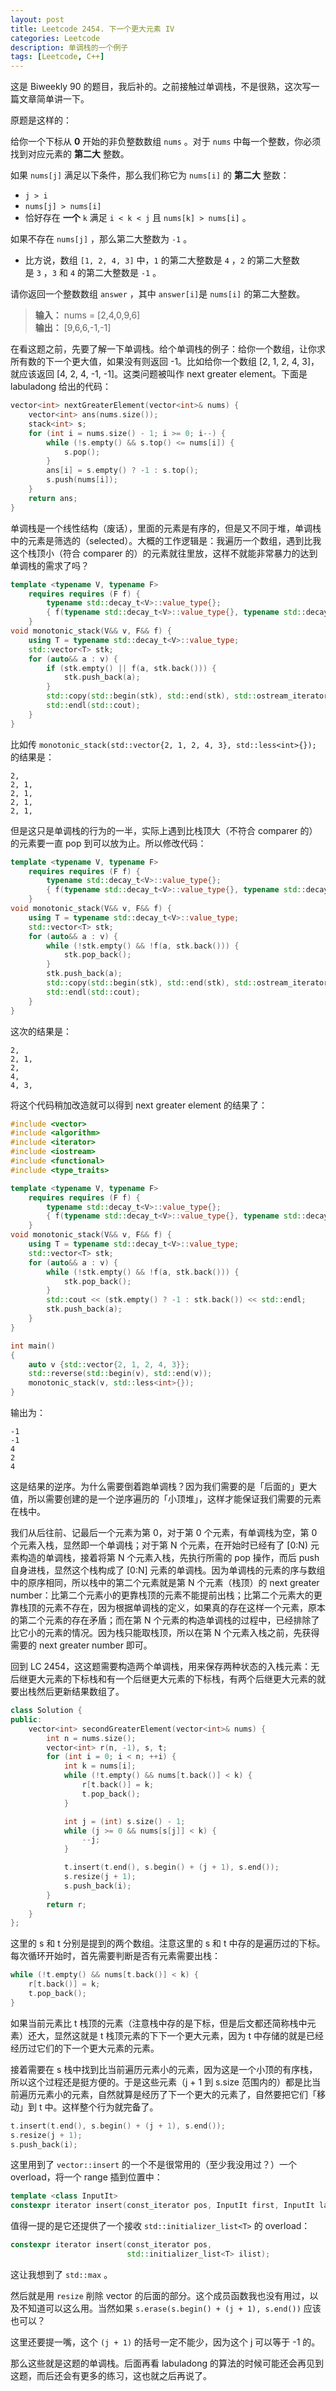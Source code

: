 ```yaml
---
layout: post
title: Leetcode 2454. 下一个更大元素 IV
categories: Leetcode
description: 单调栈的一个例子
tags: [Leetcode, C++]
---
```


这是 Biweekly 90 的题目，我后补的。之前接触过单调栈，不是很熟，这次写一篇文章简单讲一下。

原题是这样的：

给你一个下标从 **0** 开始的非负整数数组 `nums` 。对于 `nums` 中每一个整数，你必须找到对应元素的 **第二大** 整数。

如果 `nums[j]` 满足以下条件，那么我们称它为 `nums[i]` 的 **第二大** 整数：

- `j > i`
- `nums[j] > nums[i]`
- 恰好存在 **一个** `k` 满足 `i < k < j` 且 `nums[k] > nums[i]` 。

如果不存在 `nums[j]` ，那么第二大整数为 `-1` 。

- 比方说，数组 `[1, 2, 4, 3]` 中，`1` 的第二大整数是 `4` ，`2` 的第二大整数是 `3` ，`3` 和 `4` 的第二大整数是 `-1` 。

请你返回一个整数数组 `answer` ，其中 `answer[i]`是 `nums[i]` 的第二大整数。

> **输入：** nums = [2,4,0,9,6]  
> **输出：** [9,6,6,-1,-1]  

在看这题之前，先要了解一下单调栈。给个单调栈的例子：给你一个数组，让你求所有数的下一个更大值，如果没有则返回 -1。比如给你一个数组 [2, 1, 2, 4, 3]，就应该返回 [4, 2, 4, -1, -1]。这类问题被叫作 next greater element。下面是 labuladong 给出的代码：

```cpp
vector<int> nextGreaterElement(vector<int>& nums) {
    vector<int> ans(nums.size());
    stack<int> s;
    for (int i = nums.size() - 1; i >= 0; i--) {
        while (!s.empty() && s.top() <= nums[i]) {
            s.pop();
        }
        ans[i] = s.empty() ? -1 : s.top();
        s.push(nums[i]);
    }
    return ans;
}
```

单调栈是一个线性结构（废话），里面的元素是有序的，但是又不同于堆，单调栈中的元素是筛选的（selected）。大概的工作逻辑是：我遍历一个数组，遇到比我这个栈顶小（符合 comparer 的）的元素就往里放，这样不就能非常暴力的达到单调栈的需求了吗？

```cpp
template <typename V, typename F>
    requires requires (F f) {
        typename std::decay_t<V>::value_type{};
        { f(typename std::decay_t<V>::value_type{}, typename std::decay_t<V>::value_type{}) };
    }
void monotonic_stack(V&& v, F&& f) {
    using T = typename std::decay_t<V>::value_type;
    std::vector<T> stk;
    for (auto&& a : v) {
        if (stk.empty() || f(a, stk.back())) {
            stk.push_back(a);
        }
        std::copy(std::begin(stk), std::end(stk), std::ostream_iterator<T>(std::cout, ", "));
        std::endl(std::cout);
    }
}
```

比如传 `monotonic_stack(std::vector{2, 1, 2, 4, 3}, std::less<int>{});` 的结果是：

```
2,
2, 1,
2, 1,
2, 1,
2, 1,
```

但是这只是单调栈的行为的一半，实际上遇到比栈顶大（不符合 comparer 的）的元素要一直 pop 到可以放为止。所以修改代码：

```cpp
template <typename V, typename F>
    requires requires (F f) {
        typename std::decay_t<V>::value_type{};
        { f(typename std::decay_t<V>::value_type{}, typename std::decay_t<V>::value_type{}) };
    }
void monotonic_stack(V&& v, F&& f) {
    using T = typename std::decay_t<V>::value_type;
    std::vector<T> stk;
    for (auto&& a : v) {
        while (!stk.empty() && !f(a, stk.back())) {
            stk.pop_back();
        }
        stk.push_back(a);
        std::copy(std::begin(stk), std::end(stk), std::ostream_iterator<T>(std::cout, ", "));
        std::endl(std::cout);
    }
}
```

这次的结果是：

```
2,
2, 1,
2,
4,
4, 3,
```

将这个代码稍加改造就可以得到 next greater element 的结果了：

```cpp
#include <vector>
#include <algorithm>
#include <iterator>
#include <iostream>
#include <functional>
#include <type_traits>

template <typename V, typename F>
    requires requires (F f) {
        typename std::decay_t<V>::value_type{};
        { f(typename std::decay_t<V>::value_type{}, typename std::decay_t<V>::value_type{}) };
    }
void monotonic_stack(V&& v, F&& f) {
    using T = typename std::decay_t<V>::value_type;
    std::vector<T> stk;
    for (auto&& a : v) {
        while (!stk.empty() && !f(a, stk.back())) {
            stk.pop_back();
        }
        std::cout << (stk.empty() ? -1 : stk.back()) << std::endl;
        stk.push_back(a);
    }
}

int main()
{
    auto v {std::vector{2, 1, 2, 4, 3}};
    std::reverse(std::begin(v), std::end(v));
    monotonic_stack(v, std::less<int>{});
}
```

输出为：

```
-1
-1
4
2
4
```

这是结果的逆序。为什么需要倒着跑单调栈？因为我们需要的是「后面的」更大值，所以需要创建的是一个逆序遍历的「小顶堆」，这样才能保证我们需要的元素在栈中。

我们从后往前、记最后一个元素为第 0，对于第 0 个元素，有单调栈为空，第 0 个元素入栈，显然即一个单调栈；对于第 N 个元素，在开始时已经有了 [0:N) 元素构造的单调栈，接着将第 N 个元素入栈，先执行所需的 pop 操作，而后 push 自身进栈，显然这个栈构成了 [0:N] 元素的单调栈。因为单调栈的元素的序与数组中的原序相同，所以栈中的第二个元素就是第 N 个元素（栈顶）的 next greater number：比第二个元素小的更靠栈顶的元素不能提前出栈；比第二个元素大的更靠栈顶的元素不存在，因为根据单调栈的定义，如果真的存在这样一个元素，原本的第二个元素的存在矛盾；而在第 N 个元素的构造单调栈的过程中，已经排除了比它小的元素的情况。因为栈只能取栈顶，所以在第 N 个元素入栈之前，先获得需要的 next greater number 即可。

回到 LC 2454，这这题需要构造两个单调栈，用来保存两种状态的入栈元素：无后继更大元素的下标栈和有一个后继更大元素的下标栈，有两个后继更大元素的就要出栈然后更新结果数组了。

```cpp
class Solution {
public:
    vector<int> secondGreaterElement(vector<int>& nums) {
        int n = nums.size();
        vector<int> r(n, -1), s, t;
        for (int i = 0; i < n; ++i) {
            int k = nums[i];
            while (!t.empty() && nums[t.back()] < k) {
                r[t.back()] = k;
                t.pop_back();
            }

            int j = (int) s.size() - 1;
            while (j >= 0 && nums[s[j]] < k) {
                --j;
            }

            t.insert(t.end(), s.begin() + (j + 1), s.end());
            s.resize(j + 1);
            s.push_back(i);
        }
        return r;
    }
};
```

这里的 s 和 t 分别是提到的两个数组。注意这里的 s 和 t 中存的是遍历过的下标。每次循环开始时，首先需要判断是否有元素需要出栈：

```cpp
while (!t.empty() && nums[t.back()] < k) {
    r[t.back()] = k;
    t.pop_back();
}
```

如果当前元素比 t 栈顶的元素（注意栈中存的是下标，但是后文都还简称栈中元素）还大，显然这就是 t 栈顶元素的下下一个更大元素，因为 t 中存储的就是已经经历过它们的下一个更大元素的元素。

接着需要在 s 栈中找到比当前遍历元素小的元素，因为这是一个小顶的有序栈，所以这个过程还是挺方便的。于是这些元素（j + 1 到 s.size 范围内的）都是比当前遍历元素小的元素，自然就算是经历了下一个更大的元素了，自然要把它们「移动」到 t 中。这样整个行为就完备了。

```cpp
t.insert(t.end(), s.begin() + (j + 1), s.end());
s.resize(j + 1);
s.push_back(i);
```

这里用到了 `vector::insert` 的一个不是很常用的（至少我没用过？）一个 overload，将一个 range 插到位置中：

```cpp
template <class InputIt>
constexpr iterator insert(const_iterator pos, InputIt first, InputIt last);
```

值得一提的是它还提供了一个接收 `std::initializer_list<T>` 的 overload：

```cpp
constexpr iterator insert(const_iterator pos,
                          std::initializer_list<T> ilist);
```

这让我想到了 `std::max` 。

然后就是用 `resize` 削除 vector 的后面的部分。这个成员函数我也没有用过，以及不知道可以这么用。当然如果 `s.erase(s.begin() + (j + 1), s.end())` 应该也可以？

这里还要提一嘴，这个 `(j + 1)` 的括号一定不能少，因为这个 j 可以等于 -1 的。

那么这些就是这题的单调栈。后面再看 labuladong 的算法的时候可能还会再见到这题，而后还会有更多的练习，这也就之后再说了。
